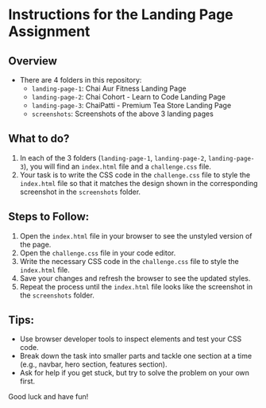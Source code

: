 # Instructions for the Landing Page Assignment

## Overview
- There are 4 folders in this repository:
  - `landing-page-1`: Chai Aur Fitness Landing Page
  - `landing-page-2`: Chai Cohort - Learn to Code Landing Page
  - `landing-page-3`: ChaiPatti - Premium Tea Store Landing Page
  - `screenshots`: Screenshots of the above 3 landing pages

## What to do?
1. In each of the 3 folders (`landing-page-1`, `landing-page-2`, `landing-page-3`), you will find an `index.html` file and a `challenge.css` file.
2. Your task is to write the CSS code in the `challenge.css` file to style the `index.html` file so that it matches the design shown in the corresponding screenshot in the `screenshots` folder.

## Steps to Follow:
1. Open the `index.html` file in your browser to see the unstyled version of the page.
2. Open the `challenge.css` file in your code editor.
3. Write the necessary CSS code in the `challenge.css` file to style the `index.html` file.
4. Save your changes and refresh the browser to see the updated styles.
5. Repeat the process until the `index.html` file looks like the screenshot in the `screenshots` folder.

## Tips:
- Use browser developer tools to inspect elements and test your CSS code.
- Break down the task into smaller parts and tackle one section at a time (e.g., navbar, hero section, features section).
- Ask for help if you get stuck, but try to solve the problem on your own first.

Good luck and have fun!